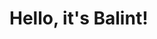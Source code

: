 # Hello, it's Balint!

<picture>
  <source media="(prefers-color-scheme: dark)" srcset="https://www.google.com/url?sa=i&url=https%3A%2F%2Fwww.ams-institute.org%2Fwhat-we-do%2F&psig=AOvVaw1BeotyjWro02l-9_bHPTfN&ust=1725537173338000&source=images&cd=vfe&opi=89978449&ved=0CBQQjRxqFwoTCMi4iISdqYgDFQAAAAAdAAAAABAE">
  <source media="(prefers-color-scheme: light)" srcset="https://www.google.com/url?sa=i&url=https%3A%2F%2Fwww.ams-institute.org%2Fwhat-we-do%2F&psig=AOvVaw1BeotyjWro02l-9_bHPTfN&ust=1725537173338000&source=images&cd=vfe&opi=89978449&ved=0CBQQjRxqFwoTCMi4iISdqYgDFQAAAAAdAAAAABAE">
</picture>
